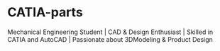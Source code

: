 # CATIA-parts
 Mechanical Engineering Student | CAD &amp; Design Enthusiast | Skilled in CATIA and AutoCAD | Passionate about 3DModeling &amp; Product Design
